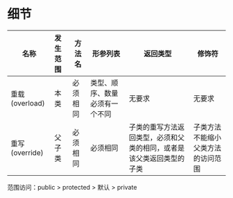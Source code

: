 # 细节
| 名称           | 发生范围 | 方法名   | 形参列表                       | 返回类型                                                     | 修饰符                             |
| -------------- | :------- | -------- | ------------------------------ | ------------------------------------------------------------ | ---------------------------------- |
| 重载(overload) | 本类     | 必须相同 | 类型、顺序、数量必须有一个不同 | 无要求                                                       | 无要求                             |
| 重写(override) | 父子类   | 必须相同 | 必须相同                       | 子类的重写方法返回类型，必须和父类的相同，或者是该父类返回类型的子类 | 子类方法不能缩小父类方法的访问范围 |

范围访问：public > protected > 默认 > private
